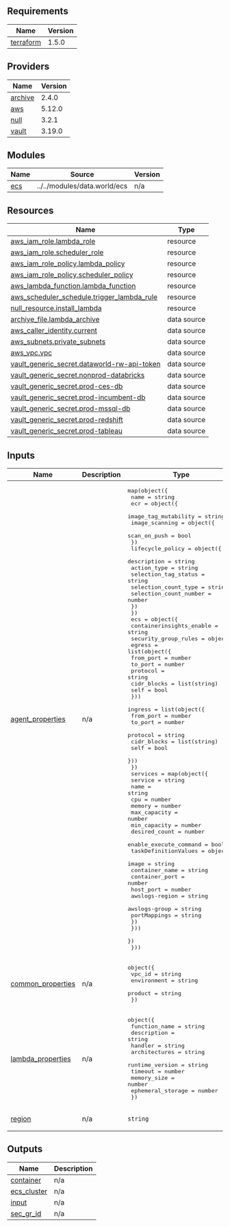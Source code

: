 ## Requirements

| Name | Version |
|------|---------|
| <a name="requirement_terraform"></a> [terraform](#requirement\_terraform) | 1.5.0 |

## Providers

| Name | Version |
|------|---------|
| <a name="provider_archive"></a> [archive](#provider\_archive) | 2.4.0 |
| <a name="provider_aws"></a> [aws](#provider\_aws) | 5.12.0 |
| <a name="provider_null"></a> [null](#provider\_null) | 3.2.1 |
| <a name="provider_vault"></a> [vault](#provider\_vault) | 3.19.0 |

## Modules

| Name | Source | Version |
|------|--------|---------|
| <a name="module_ecs"></a> [ecs](#module\_ecs) | ../../modules/data.world/ecs | n/a |

## Resources

| Name | Type |
|------|------|
| [aws_iam_role.lambda_role](https://registry.terraform.io/providers/hashicorp/aws/latest/docs/resources/iam_role) | resource |
| [aws_iam_role.scheduler_role](https://registry.terraform.io/providers/hashicorp/aws/latest/docs/resources/iam_role) | resource |
| [aws_iam_role_policy.lambda_policy](https://registry.terraform.io/providers/hashicorp/aws/latest/docs/resources/iam_role_policy) | resource |
| [aws_iam_role_policy.scheduler_policy](https://registry.terraform.io/providers/hashicorp/aws/latest/docs/resources/iam_role_policy) | resource |
| [aws_lambda_function.lambda_function](https://registry.terraform.io/providers/hashicorp/aws/latest/docs/resources/lambda_function) | resource |
| [aws_scheduler_schedule.trigger_lambda_rule](https://registry.terraform.io/providers/hashicorp/aws/latest/docs/resources/scheduler_schedule) | resource |
| [null_resource.install_lambda](https://registry.terraform.io/providers/hashicorp/null/latest/docs/resources/resource) | resource |
| [archive_file.lambda_archive](https://registry.terraform.io/providers/hashicorp/archive/latest/docs/data-sources/file) | data source |
| [aws_caller_identity.current](https://registry.terraform.io/providers/hashicorp/aws/latest/docs/data-sources/caller_identity) | data source |
| [aws_subnets.private_subnets](https://registry.terraform.io/providers/hashicorp/aws/latest/docs/data-sources/subnets) | data source |
| [aws_vpc.vpc](https://registry.terraform.io/providers/hashicorp/aws/latest/docs/data-sources/vpc) | data source |
| [vault_generic_secret.dataworld-rw-api-token](https://registry.terraform.io/providers/hashicorp/vault/latest/docs/data-sources/generic_secret) | data source |
| [vault_generic_secret.nonprod-databricks](https://registry.terraform.io/providers/hashicorp/vault/latest/docs/data-sources/generic_secret) | data source |
| [vault_generic_secret.prod-ces-db](https://registry.terraform.io/providers/hashicorp/vault/latest/docs/data-sources/generic_secret) | data source |
| [vault_generic_secret.prod-incumbent-db](https://registry.terraform.io/providers/hashicorp/vault/latest/docs/data-sources/generic_secret) | data source |
| [vault_generic_secret.prod-mssql-db](https://registry.terraform.io/providers/hashicorp/vault/latest/docs/data-sources/generic_secret) | data source |
| [vault_generic_secret.prod-redshift](https://registry.terraform.io/providers/hashicorp/vault/latest/docs/data-sources/generic_secret) | data source |
| [vault_generic_secret.prod-tableau](https://registry.terraform.io/providers/hashicorp/vault/latest/docs/data-sources/generic_secret) | data source |

## Inputs

| Name | Description | Type | Default | Required |
|------|-------------|------|---------|:--------:|
| <a name="input_agent_properties"></a> [agent\_properties](#input\_agent\_properties) | n/a | <pre>map(object({<br>    name = string<br>    ecr  = object({<br>      image_tag_mutability = string<br>      image_scanning       = object({<br>        scan_on_push = bool<br>      })<br>      lifecycle_policy = object({<br>        description            = string<br>        action_type            = string<br>        selection_tag_status   = string<br>        selection_count_type   = string<br>        selection_count_number = number<br>      })<br>    })<br>    ecs = object({<br>      containerinsights_enable = string<br>      security_group_rules = object({<br>        egress = list(object({<br>          from_port = number<br>          to_port = number<br>          protocol = string<br>          cidr_blocks = list(string)<br>          self = bool<br>        }))<br>        ingress = list(object({<br>          from_port = number<br>          to_port = number<br>          protocol = string<br>          cidr_blocks = list(string)<br>          self = bool<br>        }))<br>      })<br>      services                 = map(object({<br>        service                = string<br>        name                   = string<br>        cpu                    = number<br>        memory                 = number<br>        max_capacity           = number<br>        min_capacity           = number<br>        desired_count          = number<br>        enable_execute_command = bool<br>        taskDefinitionValues   = object({<br>          image          = string<br>          container_name = string<br>          container_port = number<br>          host_port      = number<br>          awslogs-region = string<br>          awslogs-group  = string<br>          portMappings   = string<br>        })<br>      }))<br>    })<br>  }))</pre> | n/a | yes |
| <a name="input_common_properties"></a> [common\_properties](#input\_common\_properties) | n/a | <pre>object({<br>    vpc_id      = string<br>    environment = string<br>    product     = string<br>  })</pre> | n/a | yes |
| <a name="input_lambda_properties"></a> [lambda\_properties](#input\_lambda\_properties) | n/a | <pre>object({<br>    function_name     = string<br>    description       = string<br>    handler           = string<br>    architectures     = string<br>    runtime_version   = string<br>    timeout           = number<br>    memory_size       = number<br>    ephemeral_storage = number<br>  })</pre> | n/a | yes |
| <a name="input_region"></a> [region](#input\_region) | n/a | `string` | `"us-east-1"` | no |

## Outputs

| Name | Description |
|------|-------------|
| <a name="output_container"></a> [container](#output\_container) | n/a |
| <a name="output_ecs_cluster"></a> [ecs\_cluster](#output\_ecs\_cluster) | n/a |
| <a name="output_input"></a> [input](#output\_input) | n/a |
| <a name="output_sec_gr_id"></a> [sec\_gr\_id](#output\_sec\_gr\_id) | n/a |
